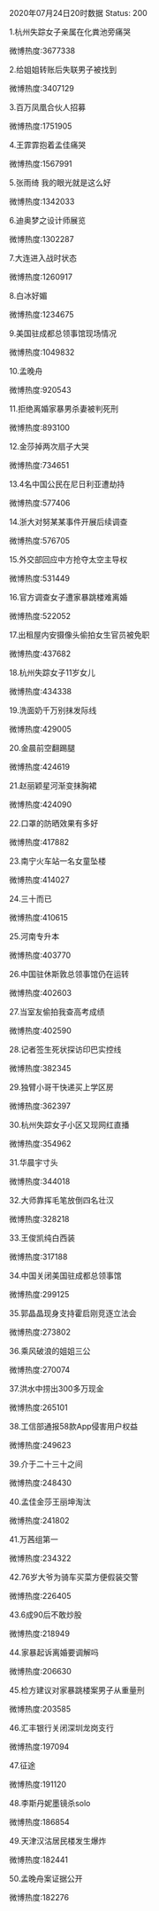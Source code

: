 2020年07月24日20时数据
Status: 200

1.杭州失踪女子亲属在化粪池旁痛哭

微博热度:3677338

2.给姐姐转账后失联男子被找到

微博热度:3407129

3.百万凤凰合伙人招募

微博热度:1751905

4.王霏霏抱着孟佳痛哭

微博热度:1567991

5.张雨绮 我的眼光就是这么好

微博热度:1342033

6.迪奥梦之设计师展览

微博热度:1302287

7.大连进入战时状态

微博热度:1260917

8.白冰好媚

微博热度:1234675

9.美国驻成都总领事馆现场情况

微博热度:1049832

10.孟晚舟

微博热度:920543

11.拒绝离婚家暴男杀妻被判死刑

微博热度:893100

12.金莎掉两次扇子大哭

微博热度:734651

13.4名中国公民在尼日利亚遭劫持

微博热度:577406

14.浙大对努某某事件开展后续调查

微博热度:576705

15.外交部回应中方抢夺太空主导权

微博热度:531449

16.官方调查女子遭家暴跳楼难离婚

微博热度:522052

17.出租屋内安摄像头偷拍女生官员被免职

微博热度:437682

18.杭州失踪女子11岁女儿

微博热度:434338

19.洗面奶千万别抹发际线

微博热度:429005

20.金晨前空翻踢腿

微博热度:424619

21.赵丽颖星河渐变抹胸裙

微博热度:424090

22.口罩的防晒效果有多好

微博热度:417882

23.南宁火车站一名女童坠楼

微博热度:414027

24.三十而已

微博热度:410615

25.河南专升本

微博热度:403770

26.中国驻休斯敦总领事馆仍在运转

微博热度:402603

27.当室友偷拍我查高考成绩

微博热度:402590

28.记者签生死状探访印巴实控线

微博热度:382345

29.独臂小哥干快递买上学区房

微博热度:362397

30.杭州失踪女子小区又现网红直播

微博热度:354962

31.华晨宇寸头

微博热度:344018

32.大师靠挥毛笔放倒四名壮汉

微博热度:328218

33.王俊凯纯白西装

微博热度:317188

34.中国关闭美国驻成都总领事馆

微博热度:299125

35.郭晶晶现身支持霍启刚竞逐立法会

微博热度:273802

36.乘风破浪的姐姐三公

微博热度:270074

37.洪水中捞出300多万现金

微博热度:265101

38.工信部通报58款App侵害用户权益

微博热度:249623

39.介于二十三十之间

微博热度:248430

40.孟佳金莎王丽坤淘汰

微博热度:241802

41.万茜组第一

微博热度:234322

42.76岁大爷为骑车买菜方便假装交警

微博热度:226405

43.6成90后不敢炒股

微博热度:218949

44.家暴起诉离婚要调解吗

微博热度:206630

45.检方建议对家暴跳楼案男子从重量刑

微博热度:203585

46.汇丰银行关闭深圳龙岗支行

微博热度:197094

47.征途

微博热度:191120

48.李斯丹妮墨镜杀solo

微博热度:186854

49.天津汉沽居民楼发生爆炸

微博热度:182441

50.孟晚舟案证据公开

微博热度:182276


